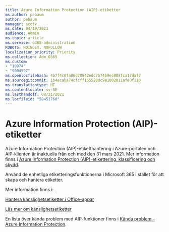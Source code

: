 ```yaml
---
title: Azure Information Protection (AIP)-etiketter
ms.author: pebaum
author: pebaum
manager: scotv
ms.date: 04/19/2021
audience: Admin
ms.topic: article
ms.service: o365-administration
ROBOTS: NOINDEX, NOFOLLOW
localization_priority: Priority
ms.collection: Adm_O365
ms.custom:
- "10974"
- "9004597"
ms.openlocfilehash: 4b7f4c0fa86d78842edc757459ec008fca17daf7
ms.sourcegitcommit: 1b4ecaba74cfcff155528dc9e1002011afe0f110
ms.translationtype: HT
ms.contentlocale: sv-SE
ms.lasthandoff: 08/21/2021
ms.locfileid: "58451760"
---
```

# <a name="azure-information-protection-aip-labels"></a>Azure Information Protection (AIP)-etiketter

Azure Information Protection (AIP)-etiketthantering i Azure-portalen och AIP-klienten är inaktuella från och med den 31 mars 2021. Mer information finns i [Azure Information Protection (AIP)-etikettering, klassificering och skydd](https://docs.microsoft.com/azure/information-protection/aip-classification-and-protection).

Använd de enhetliga etiketteringsfunktionerna i Microsoft 365 i stället för att skapa och hantera etiketter. 

Mer information finns i:

[Hantera känslighetsetiketter i Office-appar](https://docs.microsoft.com/microsoft-365/compliance/sensitivity-labels-office-apps)

[Läs mer om känslighetsetiketter](https://docs.microsoft.com/microsoft-365/compliance/sensitivity-labels)

En lista över kända problem med AIP-funktioner finns i [Kända problem – Azure Information Protection](https://docs.microsoft.com/azure/information-protection/known-issues).